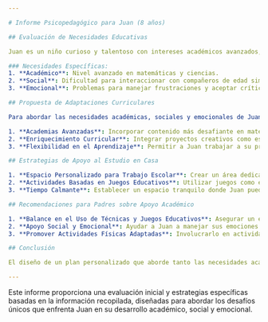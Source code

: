 ```yaml
---

# Informe Psicopedagógico para Juan (8 años)

## Evaluación de Necesidades Educativas

Juan es un niño curioso y talentoso con intereses académicos avanzados, especialmente en matemáticas y ciencias. Muestra creatividad narrativa destacada a través de la escritura de cuentos breves. Sin embargo, presenta dificultades sociales y emocionales que afectan su integración escolar y familiar.

### Necesidades Específicas:
1. **Académico**: Nivel avanzado en matemáticas y ciencias.
2. **Social**: Dificultad para interaccionar con compañeros de edad similar debido a sus intereses únicos y vocabulario avanzado.
3. **Emocional**: Problemas para manejar frustraciones y aceptar críticas constructivas.

## Propuesta de Adaptaciones Curriculares

Para abordar las necesidades académicas, sociales y emocionales de Juan, se proponen las siguientes adaptaciones curriculares:

1. **Academias Avanzadas**: Incorporar contenido más desafiante en matemáticas y ciencias para mantener su interés e impulsar su desarrollo cognitivo.
2. **Enriquecimiento Curricular**: Integrar proyectos creativos como escritura de cuentos, programación básica y robótica para ampliar sus habilidades narrativas y técnicas.
3. **Flexibilidad en el Aprendizaje**: Permitir a Juan trabajar a su propio ritmo cuando sea necesario, dando prioridad a la profundización del aprendizaje sobre las tareas repetitivas.

## Estrategias de Apoyo al Estudio en Casa

1. **Espacio Personalizado para Trabajo Escolar**: Crear un área dedicada en casa sin distracciones, equipado con materiales que favorecen la concentración.
2. **Actividades Basadas en Juegos Educativos**: Utilizar juegos como el cubo Rubik y plataformas de programación visual para mantenerlo ocupado y motivado.
3. **Tiempo Calmante**: Establecer un espacio tranquilo donde Juan pueda relajarse cuando se sienta agitado o frustrado, con actividades que lo ayuden a regular su estado emocional.

## Recomendaciones para Padres sobre Apoyo Académico

1. **Balance en el Uso de Técnicas y Juegos Educativos**: Asegurar un equilibrio entre las actividades tecnológicas y los proyectos creativos para mantener la motivación y evitar la sobrecarga.
2. **Apoyo Social y Emocional**: Ayudar a Juan a manejar sus emociones proporcionando herramientas de autorregulación, como técnicas de respiración profunda o meditación.
3. **Promover Actividades Físicas Adaptadas**: Involucrarlo en actividades físicas controladas que sean atractivas para él, tales como yoga infantil o karate adaptado.

## Conclusión

El diseño de un plan personalizado que aborde tanto las necesidades académicas como las sociales y emocionales es fundamental para el desarrollo integral de Juan. Se recomienda seguir un enfoque holístico y mantener un seguimiento continuo del progreso del niño para ajustar e implementar adecuadamente estas estrategias.

---
```


Este informe proporciona una evaluación inicial y estrategias específicas basadas en la información recopilada, diseñadas para abordar los desafíos únicos que enfrenta Juan en su desarrollo académico, social y emocional.